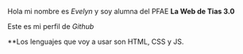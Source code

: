 Hola mi nombre es _Evelyn_ y soy alumna del PFAE **La Web de Tias 3.0** 

Este es mi perfil de _Github_

**Los lenguajes que voy a usar son HTML, CSS y JS.





